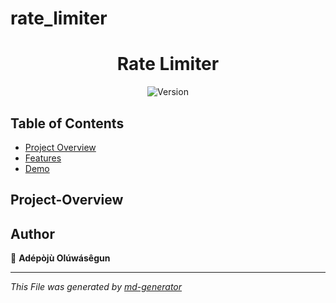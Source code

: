# rate_limiter

<h1 align="center">Rate Limiter</h1>

<p align="center">
  <img alt="Version" src=""/>
</p>

## Table of Contents
* [Project Overview](#Project-Overview)
* [Features](#Features)
* [Demo](#demo)


## Project-Overview

## Author

👤 **Adépòjù Olúwásêgun**

***
_This File was generated by [md-generator](https://github.com/oluwasegun-AA/md-generator)_
